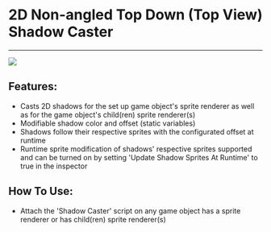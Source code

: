 # 2D Non-angled Top Down (Top View) Shadow Caster
- - - -

![](https://github.com/ALIAZEEM4/Unity-Asset-Library/blob/main/2D/Non-angled%20Top%20Down/Shadow%20Caster/2D%20Non-angled%20Shadow%20Caster%20Showcase.gif)

## Features:
- Casts 2D shadows for the set up game object's sprite renderer as well as for the game object's child(ren) sprite renderer(s)
- Modifiable shadow color and offset (static variables)
- Shadows follow their respective sprites with the configurated offset at runtime
- Runtime sprite modification of shadows' respective sprites supported and can be turned on by setting 'Update Shadow Sprites At Runtime' to true in the inspector

## How To Use:
- Attach the 'Shadow Caster' script on any game object has a sprite renderer or has child(ren) sprite renderer(s)
